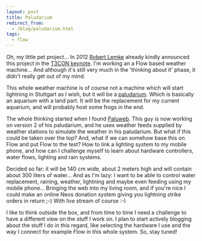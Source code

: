 ```yaml
---
layout: post
title: Paludarium
redirect_from:
  - /blog/paludarium.html
tags:
  - flow
---
```


Oh, my little pet project... In 2012 [Robert Lemke](http://robertlemke.com/) already kindly announced this project in
the [T3CON keynote](http://t3con12de.typo3.org/). I'm working an a Flow based weather machine... And although it's still
very much in the 'thinking about it' phase, it didn't really get out of my mind.

This whole weather machine is of course not a machine which will start lightning in Stuttgart as I wish, but it will be
a [paludarium](http://en.wikipedia.org/wiki/Paludarium). Which is basically an aquarium with a land part. It will be the
replacement for my current aquarium, and will probably host some frogs in the end.

The whole thinking started when I found [Paluweb](http://paluweb.nl/). This guy is now working on version 2 of his
paludarium, and he uses weather feeds supplied by weather stations to simulate the weather in his paludarium. But what
if this could be taken over the top? And, what if we can somehow base this on Flow and put Flow to the test? How to link
a lighting system to my mobile phone, and how can I challenge myself to learn about hardware controllers, water flows,
lighting and rain systems.

Decided so far: it will be 140 cm wide, about 2 meters high and will contain about 300 liters of water... And as I'm
lazy: I want to be able to control water replacement, raining, weather, lightning and maybe even feeding using my
mobile phone... Bringing the web into my living room, and if you're nice I could make an online Neos donation system
giving you lightning strike orders in return ;-) With live stream of course :-)

I like to think outside the box, and from time to time I need a challenge to have a different view on the stuff I work
on. I plan to start actively blogging about the stuff I do in this regard, like selecting the hardware I use and the way
I connect for example Flow in this whole system. So, stay tuned!